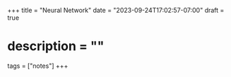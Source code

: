 +++
title = "Neural Network"
date = "2023-09-24T17:02:57-07:00"
draft = true
# description = ""

tags = ["notes"]
+++
